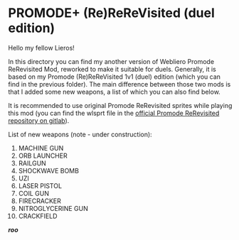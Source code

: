 # PROMODE+ (Re)ReReVisited (duel edition)

Hello my fellow Lieros!

In this directory you can find my another version of Webliero Promode ReRevisited Mod, reworked to make it suitable for duels. Generally, it is based on my Promode (Re)ReReVisited 1v1 (duel) edition (which you can find in the previous folder). The main difference between those two mods is that I added some new weapons, a list of which you can also find below.

It is recommended to use original Promode ReRevisited sprites while playing this mod (you can find the wlsprt file in the [official Promode ReRevisited repository on gitlab](https://gitlab.com/webliero/webliero-mods/-/tree/master/Jerac/ReRevisited)).

List of new weapons (note - under construction):

1. MACHINE GUN
2. ORB LAUNCHER
3. RAILGUN
4. SHOCKWAVE BOMB
5. UZI
6. LASER PISTOL
7. COIL GUN
8. FIRECRACKER
9. NITROGLYCERINE GUN
10. CRACKFIELD

***roo***
